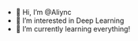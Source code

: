 - 👋 Hi, I’m @Aliync
- 👀 I’m interested in Deep Learning
- 🌱 I’m currently learning everything!

<!---
Aliync/Aliync is a ✨ special ✨ repository because its `README.md` (this file) appears on your GitHub profile.
You can click the Preview link to take a look at your changes.
--->
